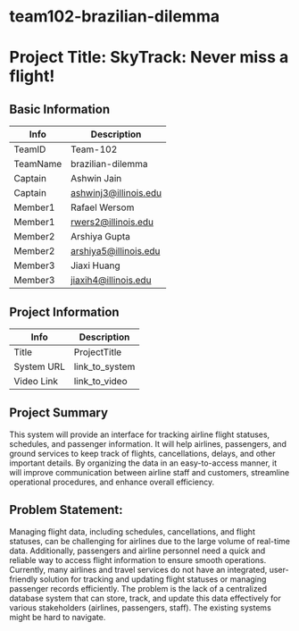 # team102-brazilian-dilemma
# Project Title: SkyTrack: Never miss a flight!

## Basic Information

|   Info      |        Description     |
| ----------- | ---------------------- |
| TeamID      |        Team-102        |
| TeamName    |   brazilian-dilemma    |
| Captain     |       Ashwin Jain      |
| Captain     |  ashwinj3@illinois.edu |
| Member1     |        Rafael Wersom   |
| Member1     |   rwers2@illinois.edu  |
| Member2     |        Arshiya Gupta   |
| Member2     | arshiya5@illinois.edu  |
| Member3     |        Jiaxi Huang     |
| Member3     |  jiaxih4@illinois.edu  |


## Project Information

|   Info      |        Description     |
| ----------- | ---------------------- |
|  Title      |       ProjectTitle     |
| System URL  |      link_to_system    |
| Video Link  |      link_to_video     |

## Project Summary

This system will provide an interface for tracking airline flight statuses, schedules, and passenger information. It will help airlines, passengers, and ground services to keep track of flights, cancellations, delays, and other important details. By organizing the data in an easy-to-access manner, it will improve communication between airline staff and customers, streamline operational procedures, and enhance overall efficiency.

## Problem Statement:
Managing flight data, including schedules, cancellations, and flight statuses, can be challenging for airlines due to the large volume of real-time data. Additionally, passengers and airline personnel need a quick and reliable way to access flight information to ensure smooth operations. Currently, many airlines and travel services do not have an integrated, user-friendly solution for tracking and updating flight statuses or managing passenger records efficiently.
The problem is the lack of a centralized database system that can store, track, and update this data effectively for various stakeholders (airlines, passengers, staff). The existing systems might be hard to navigate.

